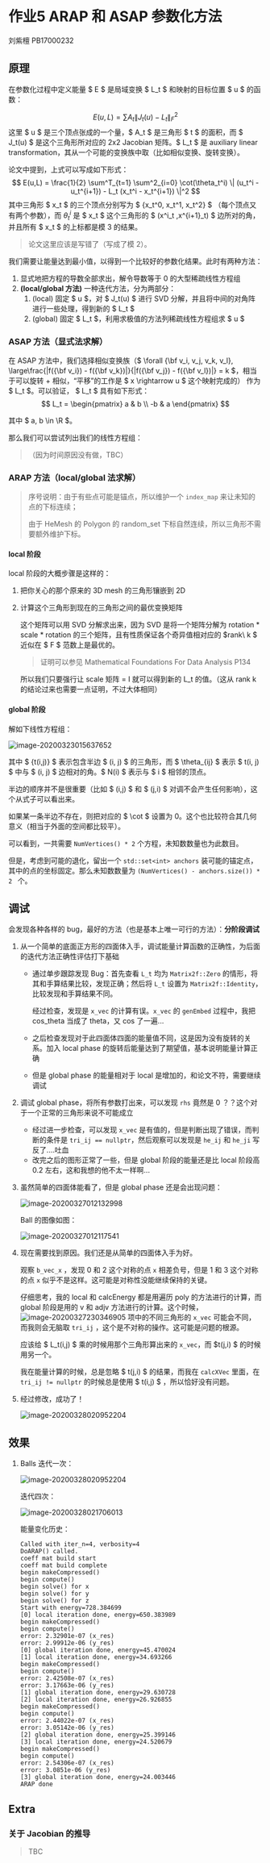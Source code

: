 # 作业5 ARAP 和 ASAP 参数化方法

刘紫檀 PB17000232

## 原理

在参数化过程中定义能量 $ E $ 是局域变换 $ L_t $ 和映射的目标位置 $ u $ 的函数：

$$
E(u,L)= \sum A_t \| J_t(u)−L_t\|^2_F
$$
这里 $ u $ 是三个顶点张成的一个量，$ A_t $ 是三角形 $ t $ 的面积，而 $ J_t(u) $ 是这个三角形所对应的 2x2 Jacobian 矩阵。$ L_t $ 是 auxiliary linear transformation，其从一个可能的变换族中取（比如相似变换、旋转变换）。

论文中提到，上式可以写成如下形式：
$$
E(u,L) = \frac{1}{2} \sum^T_{t=1} \sum^2_{i=0} \cot(\theta_t^i) \| (u_t^i - u_t^{i+1}) - L_t (x_t^i - x_t^{i+1}) \|^2 
$$
其中三角形 $ x_t $ 的三个顶点分别写为 $ \{x_t^0, x_t^1, x_t^2\} $ （每个顶点又有两个参数），而 $θ^i_t$ 是 $ x_t $ 这个三角形的 $ (x^i_t ,x^{i+1}_t) $ 边所对的角，并且所有 $ x_t $ 的上标都是模 3 的结果。

> 论文这里应该是写错了（写成了模 2）。

我们需要让能量达到最小值，以得到一个比较好的参数化结果。此时有两种方法：

1. 显式地把方程的导数全部求出，解令导数等于 0 的大型稀疏线性方程组
2. **(local/global 方法)** 一种迭代方法，分为两部分：
   1. (local) 固定 $ u $，对 $ J_t(u) $ 进行 SVD 分解，并且将中间的对角阵进行一些处理，得到新的 $ L_t $
   2. (global) 固定 $ L_t $，利用求极值的方法列稀疏线性方程组求 $ u $

### ASAP 方法（显式法求解）

在 ASAP 方法中，我们选择相似变换族（$ \forall {\bf v_i, v_j, v_k, v_l}, \large\frac{\|f({\bf v_i}) - f({\bf v_k})\|}{\|f({\bf v_j}) - f({\bf v_l})\|} = k $，相当于可以旋转 + 相似，“平移”的工作是 $ x \rightarrow u $ 这个映射完成的）  作为 $ L_t $。可以验证， $ L_t $ 具有如下形式： 
$$
L_t = \begin{pmatrix} a & b \\ -b & a \end{pmatrix}
$$

其中 $ a, b \in \R $。

那么我们可以尝试列出我们的线性方程组：

> （因为时间原因没有做，TBC）

### ARAP 方法（local/global 法求解）

> 序号说明：由于有些点可能是锚点，所以维护一个 `index_map` 来让未知的点的下标连续；
>
> 由于 HeMesh 的 Polygon 的 random_set 下标自然连续，所以三角形不需要额外维护下标。

#### local 阶段

local 阶段的大概步骤是这样的：

1. 把你关心的那个原来的 3D mesh 的三角形镶嵌到 2D

2. 计算这个三角形到现在的三角形之间的最优变换矩阵

   这个矩阵可以用 SVD 分解求出来，因为 SVD 是将一个矩阵分解为 rotation * scale * rotation 的三个矩阵，且有性质保证各个奇异值相对应的  $rank\ k $ 近似在 $ F $ 范数上是最优的。

   > 证明可以参见 Mathematical Foundations For Data Analysis P134
   
   所以我们只要强行让 scale 矩阵 = I 就可以得到新的 L_t 的值。（这从 rank k 的结论过来也需要一点证明，不过大体相同）

#### global 阶段

解如下线性方程组：

![image-20200323015637652](assets/image-20200323015637652.png)

其中 $ {t(i,j)} $ 表示包含半边 $ (i, j) $ 的三角形，而 $ \theta_{ij} $ 表示 $ t(i, j) $ 中与 $ (i, j) $ 边相对的角。$ N(i) $ 表示与 $ i $ 相邻的顶点。

半边的顺序并不是很重要（比如 $ (i,j) $ 和 $ (j,i) $ 对调不会产生任何影响），这个从式子可以看出来。

如果某一条半边不存在，则把对应的 $ \cot $ 设置为 0。这个也比较符合其几何意义（相当于外面的空间都比较平）。

可以看到，一共需要 `NumVertices() * 2` 个方程，未知数数量也为此数目。

但是，考虑到可能的退化，留出一个 `std::set<int> anchors` 装可能的锚定点，其中的点的坐标固定。那么未知数数量为 `(NumVertices() - anchors.size()) * 2 ` 个。

## 调试

会发现各种各样的 bug，最好的方法（也是基本上唯一可行的方法）：**分阶段调试**

1. 从一个简单的底面正方形的四面体入手，调试能量计算函数的正确性，为后面的迭代方法正确性评估打下基础

   - 通过单步跟踪发现 Bug：首先查看 `L_t` 均为 `Matrix2f::Zero` 的情形，将其和手算结果比较，发现正确；然后将 `L_t` 设置为 `Matrix2f::Identity`，比较发现和手算结果不同。

     经过检查，发现是 `x_vec` 的计算有误。`x_vec` 的 `genEmbed` 过程中，我把 cos_theta 当成了 theta，又 cos 了一遍...

   - 之后检查发现对于此四面体四面的能量值不同，这是因为没有旋转的关系。加入 local phase 的旋转后能量达到了期望值，基本说明能量计算正确

   - 但是 global phase 的能量相对于 local 是增加的，和论文不符，需要继续调试

2. 调试 global phase，将所有参数打出来，可以发现 `rhs` 竟然是 0 ？？这个对于一个正常的三角形来说不可能成立

   - 经过进一步检查，可以发现 `x_vec` 是有值的，但是判断出现了错误，而判断的条件是 `tri_ij == nullptr`，然后观察可以发现是 `he_ij` 和 `he_ji` 写反了....吐血
   - 改完之后的图形正常了一些，但是 global 阶段的能量还是比 local 阶段高 0.2 左右，这和我想的他不太一样啊...

3. 虽然简单的四面体能看了，但是 global phase 还是会出现问题：

   ![image-20200327012132998](assets/image-20200327012132998.png)

   Ball 的图像如图：

   ![image-20200327012117541](assets/image-20200327012117541.png)

4. 现在需要找到原因。我们还是从简单的四面体入手为好。

   观察 `b_vec_x` ，发现 0 和 2 这个对称的点 `x` 相差负号，但是 1 和 3 这个对称的点 `x` 似乎不是这样。这可能是对称性没能继续保持的关键。

   仔细思考，我的 local 和 calcEnergy 都是用遍历 poly 的方法进行的计算，而 global 阶段是用的 v 和 adjv 方法进行的计算。这个时候，![image-20200327230346905](assets/image-20200327230346905.png) 项中的不同三角形的 `x_vec` 可能会不同，而我则会无脑取 `tri_ij` ，这个是不对称的操作。这可能是问题的根源。

   应该给 $ L_t(i,j) $ 乘的时候用那个三角形算出来的 `x_vec`，而 $t(j,i) $ 的时候用另一个。

   我在能量计算的时候，总是忽略 $ t(j,i) $ 的结果，而我在 `calcXVec` 里面，在 `tri_ij != nullptr` 的时候总是使用 $ t(i,j) $ ，所以恰好没有问题。

5. 经过修改，成功了！

   ![image-20200328020952204](assets/image-20200328020952204.png)



## 效果

1. Balls 迭代一次：

   ![image-20200328020952204](assets/image-20200328020952204.png)

   迭代四次：

   ![image-20200328021706013](assets/image-20200328021706013.png)

   能量变化历史：

   ```
   Called with iter_n=4, verbosity=4
   DoARAP() called.
   coeff mat build start
   coeff mat build complete
   begin makeCompressed()
   begin compute()
   begin solve() for x
   begin solve() for y
   begin solve() for z
   Start with energy=728.384699
   [0] local iteration done, energy=650.383989
   begin makeCompressed()
   begin compute()
   error: 2.32901e-07 (x_res)
   error: 2.99912e-06 (y_res)
   [0] global iteration done, energy=45.470024
   [1] local iteration done, energy=34.693266
   begin makeCompressed()
   begin compute()
   error: 2.42508e-07 (x_res)
   error: 3.17663e-06 (y_res)
   [1] global iteration done, energy=29.630728
   [2] local iteration done, energy=26.926855
   begin makeCompressed()
   begin compute()
   error: 2.44022e-07 (x_res)
   error: 3.05142e-06 (y_res)
   [2] global iteration done, energy=25.399146
   [3] local iteration done, energy=24.520679
   begin makeCompressed()
   begin compute()
   error: 2.54306e-07 (x_res)
   error: 3.0851e-06 (y_res)
   [3] global iteration done, energy=24.003446
   ARAP done
   ```

## Extra

### 关于 Jacobian 的推导

> TBC

